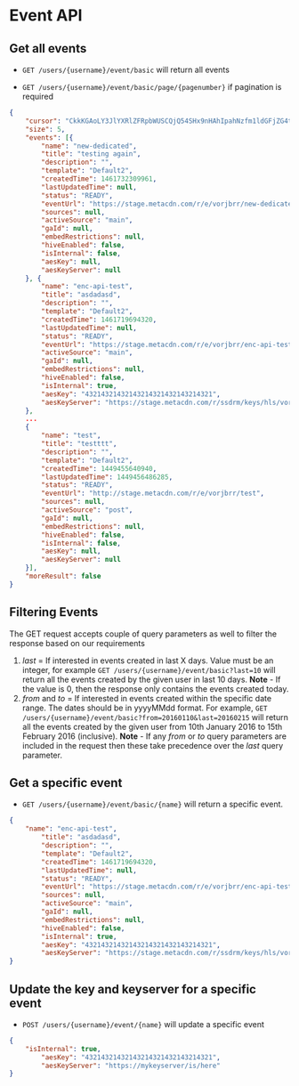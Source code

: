 Event API
====================

Get all events
-------------

* `GET /users/{username}/event/basic` will return all events

* `GET /users/{username}/event/basic/page/{pagenumber}` if pagination is required

```json
{
    "cursor": "CkkKGAoLY3JlYXRlZFRpbWUSCQjQ54SHx9nHAhIpahNzfm1ldGFjZG4tbWV0YXN0YWdlchILEgVFdmVudBiAgICYnK6ACgwYACAB",
    "size": 5,
    "events": [{
        "name": "new-dedicated",
        "title": "testing again",
        "description": "",
        "template": "Default2",
        "createdTime": 1461732309961,
        "lastUpdatedTime": null,
        "status": "READY",
        "eventUrl": "https://stage.metacdn.com/r/e/vorjbrr/new-dedicated",
        "sources": null,
        "activeSource": "main",
        "gaId": null,
        "embedRestrictions": null,
        "hiveEnabled": false,
        "isInternal": false,
        "aesKey": null,
        "aesKeyServer": null
    }, {
        "name": "enc-api-test",
        "title": "asdadasd",
        "description": "",
        "template": "Default2",
        "createdTime": 1461719694320,
        "lastUpdatedTime": null,
        "status": "READY",
        "eventUrl": "https://stage.metacdn.com/r/e/vorjbrr/enc-api-test",
        "activeSource": "main",
        "gaId": null,
        "embedRestrictions": null,
        "hiveEnabled": false,
        "isInternal": true,
        "aesKey": "43214321432143214321432143214321",
        "aesKeyServer": "https://stage.metacdn.com/r/ssdrm/keys/hls/vorjbrr/enc-api-test/sDV9Y8gUS%2Fy2CvwpahlqDA%3D%3D"
    },
    ...
    {
        "name": "test",
        "title": "testttt",
        "description": "",
        "template": "Default2",
        "createdTime": 1449455640940,
        "lastUpdatedTime": 1449456486285,
        "status": "READY",
        "eventUrl": "http://stage.metacdn.com/r/e/vorjbrr/test",
        "sources": null,
        "activeSource": "post",
        "gaId": null,
        "embedRestrictions": null,
        "hiveEnabled": false,
        "isInternal": false,
        "aesKey": null,
        "aesKeyServer": null
    }],
    "moreResult": false
}
```
Filtering Events
-------------

The GET request accepts couple of query parameters as well to filter the response based on our requirements

1. *last* = If interested in events created in last X days. Value must be an integer, for example `GET /users/{username}/event/basic?last=10` will return all the events created by the given user in last 10 days. **Note** - If the value is 0, then the response only contains the events created today.
2. *from* and *to* = If interested in events created within the specific date range. The dates should be in yyyyMMdd format. For example, `GET /users/{username}/event/basic?from=20160110&last=20160215` will return all the events created by the given user from 10th January 2016 to 15th February 2016 (inclusive). **Note** - If any *from* or *to* query parameters are included in the request then these take precedence over the *last* query parameter.

Get a specific event
-------------

* `GET /users/{username}/event/basic/{name}` will return a specific event.

```json
{
    "name": "enc-api-test",
        "title": "asdadasd",
        "description": "",
        "template": "Default2",
        "createdTime": 1461719694320,
        "lastUpdatedTime": null,
        "status": "READY",
        "eventUrl": "https://stage.metacdn.com/r/e/vorjbrr/enc-api-test",
        "sources": null,
        "activeSource": "main",
        "gaId": null,
        "embedRestrictions": null,
        "hiveEnabled": false,
        "isInternal": true,
        "aesKey": "43214321432143214321432143214321",
        "aesKeyServer": "https://stage.metacdn.com/r/ssdrm/keys/hls/vorjbrr/enc-api-test/sDV9Y8gUS%2Fy2CvwpahlqDA%3D%3D"
}
```

Update the key and keyserver for a specific event
-------------

* `POST /users/{username}/event/{name}` will update a specific event

```json
{
    "isInternal": true,
        "aesKey": "43214321432143214321432143214321",
        "aesKeyServer": "https://mykeyserver/is/here"
}
```
